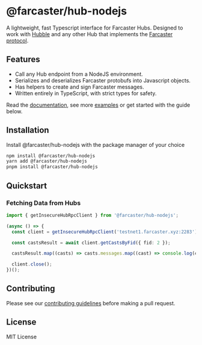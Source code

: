 # @farcaster/hub-nodejs

A lightweight, fast Typescript interface for Farcaster Hubs. Designed to work with [Hubble](https://github.com/farcasterxyz/hubble/) and any other Hub that implements the [Farcaster protocol](https://github.com/farcasterxyz/protocol).

## Features

- Call any Hub endpoint from a NodeJS environment.
- Serializes and deserializes Farcaster protobufs into Javascript objects.
- Has helpers to create and sign Farcaster messages.
- Written entirely in TypeScript, with strict types for safety.

Read the [documentation](https://github.com/farcasterxyz/hubble/tree/main/packages/hub-nodejs/docs), see more [examples](https://github.com/farcasterxyz/hubble/tree/main/packages/hub-nodejs/examples) or get started with the guide below.

## Installation

Install @farcaster/hub-nodejs with the package manager of your choice

```bash
npm install @farcaster/hub-nodejs
yarn add @farcaster/hub-nodejs
pnpm install @farcaster/hub-nodejs
```

## Quickstart

### Fetching Data from Hubs

```typescript
import { getInsecureHubRpcClient } from '@farcaster/hub-nodejs';

(async () => {
  const client = getInsecureHubRpcClient('testnet1.farcaster.xyz:2283');

  const castsResult = await client.getCastsByFid({ fid: 2 });

  castsResult.map((casts) => casts.messages.map((cast) => console.log(cast.data?.castAddBody?.text)));

  client.close();
})();
```

## Contributing

Please see our [contributing guidelines](https://github.com/farcasterxyz/hubble/blob/main/CONTRIBUTING.md) before making a pull request.

## License

MIT License

